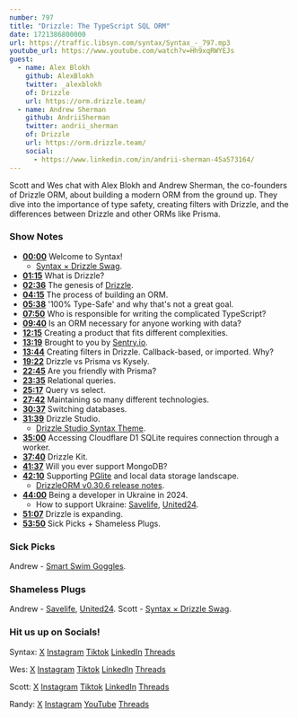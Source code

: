 ```yaml
---
number: 797
title: "Drizzle: The TypeScript SQL ORM"
date: 1721386800000
url: https://traffic.libsyn.com/syntax/Syntax_-_797.mp3
youtube_url: https://www.youtube.com/watch?v=Hh9xqRWYEJs
guest:
  - name: Alex Blokh
    github: AlexBlokh
    twitter: _alexblokh
    of: Drizzle
    url: https://orm.drizzle.team/
  - name: Andrew Sherman
    github: AndriiSherman
    twitter: andrii_sherman
    of: Drizzle
    url: https://orm.drizzle.team/
    social:
      - https://www.linkedin.com/in/andrii-sherman-45a573164/
---
```


Scott and Wes chat with Alex Blokh and Andrew Sherman, the co-founders of Drizzle ORM, about building a modern ORM from the ground up. They dive into the importance of type safety, creating filters with Drizzle, and the differences between Drizzle and other ORMs like Prisma.

### Show Notes

* **[00:00](#t=00:00)** Welcome to Syntax!
  * [Syntax × Drizzle Swag](https://sentry.shop/).
* **[01:15](#t=01:15)** What is Drizzle?
* **[02:36](#t=02:36)** The genesis of [Drizzle](https://orm.drizzle.team/).
* **[04:15](#t=04:15)** The process of building an ORM.
* **[05:38](#t=05:38)** '100% Type-Safe' and why that's not a great goal.
* **[07:50](#t=07:50)** Who is responsible for writing the complicated TypeScript?
* **[09:40](#t=09:40)** Is an ORM necessary for anyone working with data?
* **[12:15](#t=12:15)** Creating a product that fits different complexities.
* **[13:19](#t=13:19)** Brought to you by [Sentry.io](https://sentry.io/syntax/).
* **[13:44](#t=13:44)** Creating filters in Drizzle. Callback-based, or imported. Why?
* **[19:22](#t=19:22)** Drizzle vs Prisma vs Kysely.
* **[22:45](#t=22:45)** Are you friendly with Prisma?
* **[23:35](#t=23:35)** Relational queries.
* **[25:17](#t=25:17)** Query vs select.
* **[27:42](#t=27:42)** Maintaining so many different technologies.
* **[30:37](#t=30:37)** Switching databases.
* **[31:39](#t=31:39)** Drizzle Studio.
  * [Drizzle Studio Syntax Theme](https://drizzle.studio/themes/DQxCNydRxt3DjhMOl_P61).
* **[35:00](#t=35:00)** Accessing Cloudflare D1 SQLite requires connection through a worker.
* **[37:40](#t=37:40)** Drizzle Kit.
* **[41:37](#t=41:37)** Will you ever support MongoDB?
* **[42:10](#t=42:10)** Supporting [PGlite](https://github.com/electric-sql/pglite/issues?q=drizzle) and local data storage landscape.
  * [DrizzleORM v0.30.6 release notes](https://orm.drizzle.team/learn/latest-releases/drizzle-orm-v0306).
* **[44:00](#t=44:00)** Being a developer in Ukraine in 2024.
  * How to support Ukraine: [Savelife](https://savelife.in.ua/en/), [United24](https://u24.gov.ua/).
* **[51:07](#t=51:07)** Drizzle is expanding.
* **[53:50](#t=53:50)** Sick Picks + Shameless Plugs.

### Sick Picks

Andrew - [Smart Swim Goggles](https://eu.formswim.com/products/smart-swim-2-goggles).

### Shameless Plugs

Andrew - [Savelife](https://savelife.in.ua/en/), [United24](https://u24.gov.ua/).
Scott - [Syntax × Drizzle Swag](https://sentry.shop/).

### Hit us up on Socials!

Syntax: [X](https://twitter.com/syntaxfm) [Instagram](https://www.instagram.com/syntax_fm/) [Tiktok](https://www.tiktok.com/@syntaxfm) [LinkedIn](https://www.linkedin.com/company/96077407/admin/feed/posts/) [Threads](https://www.threads.net/@syntax_fm)

Wes: [X](https://twitter.com/wesbos) [Instagram](https://www.instagram.com/wesbos/) [Tiktok](https://www.tiktok.com/@wesbos) [LinkedIn](https://www.linkedin.com/in/wesbos/) [Threads](https://www.threads.net/@wesbos)

Scott: [X](https://twitter.com/stolinski) [Instagram](https://www.instagram.com/stolinski/) [Tiktok](https://www.tiktok.com/@stolinski) [LinkedIn](https://www.linkedin.com/in/stolinski/) [Threads](https://www.threads.net/@stolinski)

Randy: [X](https://twitter.com/randyrektor) [Instagram](https://www.instagram.com/randyrektor/) [YouTube](https://www.youtube.com/@randyrektor) [Threads](https://www.threads.net/@randyrektor)
